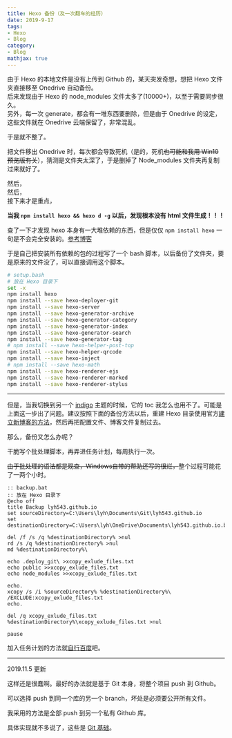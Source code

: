 ```yaml
---
title: Hexo 备份（及一次翻车的经历）
date: 2019-9-17
tags:
- Hexo
- Blog
category:
- Blog
mathjax: true
---
```


由于 Hexo 的本地文件是没有上传到 Github 的，某天突发奇想，想把 Hexo 文件夹直接移至 Onedrive 自动备份。  
后来发现由于 Hexo 的 node_modules 文件太多了(10000+)，以至于需要同步很久。  
另外，每一次 generate，都会有一堆东西要删除，但是由于 Onedrive 的设定，这些文件就在 Onedrive 云端保留了，非常混乱。

于是就不整了。

把文件移出 Onedrive 时，每次都会导致死机（是的，死机~~也可能和我用 Win10 预览版有关~~），猜测是文件夹太深了，于是删掉了 Node_modules 文件夹再复制过来就好了。

然后，  
然后，  
接下来才是重点，

**当我 `npm install hexo && hexo d -g` 以后，发现根本没有 html 文件生成！！！**

查了一下才发现 hexo 本身有一大堆依赖的东西，但是仅仅 `npm install hexo` 一句是不会完全安装的。[参考博客](https://blog.csdn.net/huihut/article/details/73196343)

于是自己把安装所有依赖的包的过程写了一个 bash 脚本，以后备份了文件夹，要是原来的文件没了，可以直接调用这个脚本。

```bash
# setup.bash
# 放在 Hexo 目录下
set -x
npm install hexo
npm install --save hexo-deployer-git
npm install --save hexo-server
npm install --save hexo-generator-archive
npm install --save hexo-generator-category
npm install --save hexo-generator-index
npm install --save hexo-generator-search
npm install --save hexo-generator-tag
# npm install --save hexo-helper-post-top
npm install --save hexo-helper-qrcode
npm install --save hexo-inject
# npm install --save hexo-math
npm install --save hexo-renderer-ejs
npm install --save hexo-renderer-marked
npm install --save hexo-renderer-stylus
```

------------------------------------------

但是，当我切换到另一个 [indigo](https://github.com/yscoder/hexo-theme-indigo) 主题的时候，它的 toc 我怎么也用不了。可能是上面这一步出了问题。建议按照下面的备份方法以后，重建 Hexo 目录使用官方[建立新博客的方法](https://hexo.io/zh-cn/)，然后再把配置文件、博客文件复制过去。

那么，备份又怎么办呢？

干脆写个批处理脚本，再弄进任务计划，每周执行一次。

~~由于批处理的语法都是现查，Windows自带的帮助还写的很烂，~~整个过程可能花了一两个小时。

```batch
:: backup.bat
:: 放在 Hexo 目录下
@echo off
title Backup lyh543.github.io
set sourceDirectory=C:\Users\lyh\Documents\Git\lyh543.github.io
set destinationDirectory=C:\Users\lyh\OneDrive\Documents\lyh543.github.io.backup

del /f /s /q %destinationDirectory% >nul
rd /s /q %destinationDirectory% >nul
md %destinationDirectory%\

echo .deploy_git\ >xcopy_exlude_files.txt
echo public >>xcopy_exlude_files.txt
echo node_modules >>xcopy_exlude_files.txt

echo.
xcopy /s /i %sourceDirectory% %destinationDirectory%\ /EXCLUDE:xcopy_exlude_files.txt
echo.

del /q xcopy_exlude_files.txt %destinationDirectory%\xcopy_exlude_files.txt >nul

pause
```

加入任务计划的方法就[自行百度](https://www.cnblogs.com/wensiyang0916/p/5773828.html)吧。

-------------------------------------------------------

2019.11.5 更新

这样还是很蠢啊。最好的办法就是基于 Git 本身，将整个项目 push 到 Github。

可以选择 push 到同一个库的另一个 branch，坏处是必须要公开所有文件。

我采用的方法是全部 push 到另一个私有 Github 库。

具体实现就不多说了，这些是 [Git 基础](/Linux/Git)。